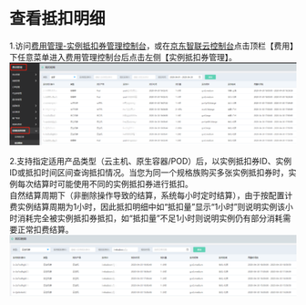 # 查看抵扣明细

1.访问[费用管理-实例抵扣券管理控制台](https://ri.jdcloud.com/instances/list)，或在[京东智联云控制台](https://console.jdcloud.com/overview)点击顶栏【费用】下任意菜单进入费用管理控制台后点击左侧【实例抵扣券管理】。<br>
![](../../../../../image/vm/iv-usage1.png)

2.支持指定适用产品类型（云主机、原生容器/POD）后，以实例抵扣券ID、实例ID或抵扣时间区间查询抵扣情况。当您为同一个规格族购买多张实例抵扣券时，实例每次结算时可能使用不同的实例抵扣券进行抵扣。<br>
自然结算周期下（非删除操作导致的结算，系统每小时定时结算），由于按配置计费实例结算周期为1小时，因此抵扣明细中如“抵扣量”显示“1小时”则说明实例该小时消耗完全被实例抵扣券抵扣，如“抵扣量”不足1小时则说明实例仍有部分消耗需要正常扣费结算。
![](../../../../../image/vm/iv-usage2.png)
